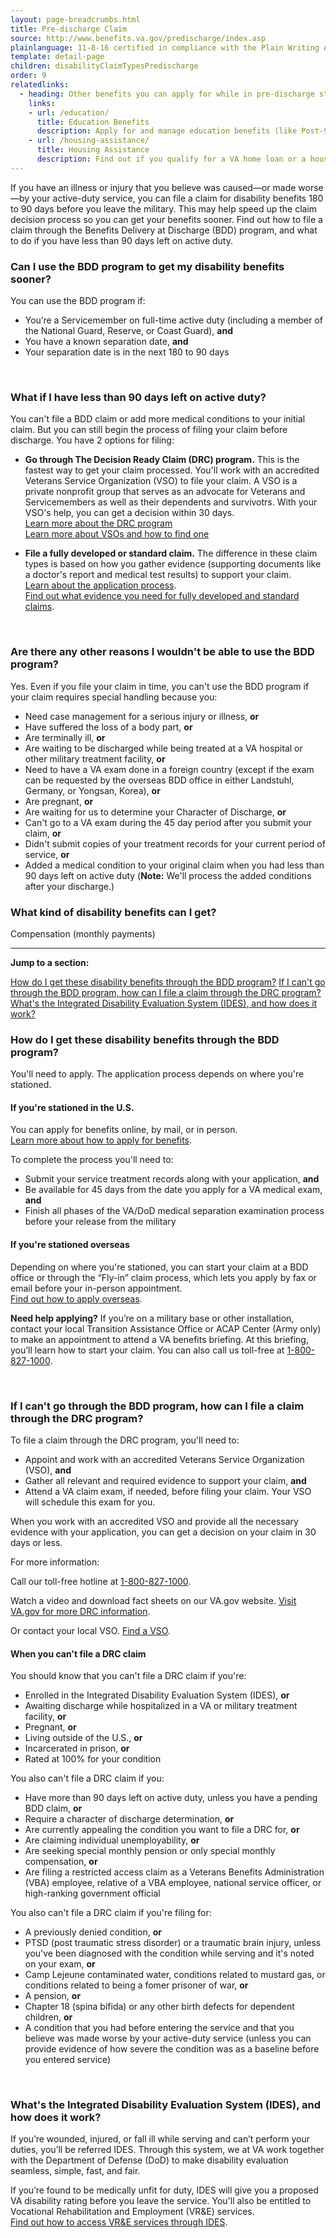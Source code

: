 ```yaml
---
layout: page-breadcrumbs.html
title: Pre-discharge Claim
source: http://www.benefits.va.gov/predischarge/index.asp
plainlanguage: 11-8-16 certified in compliance with the Plain Writing Act
template: detail-page
children: disabilityClaimTypesPredischarge
order: 9
relatedlinks:
  - heading: Other benefits you can apply for while in pre-discharge status
    links:
    - url: /education/
      title: Education Benefits
      description: Apply for and manage education benefits (like Post-9/11 GI Bill benefits) that you can use to pay for college and training programs.
    - url: /housing-assistance/
      title: Housing Assistance
      description: Find out if you qualify for a VA home loan or a housing grant to help you live more independently with your service-connected disability.
---
```


<div class="va-introtext">

If you have an illness or injury that you believe was caused—or made worse—by your active-duty service, you can file a claim for disability benefits 180 to 90 days before you leave the military. This may help speed up the claim decision process so you can get your benefits sooner. Find out how to file a claim through the Benefits Delivery at Discharge (BDD) program, and what to do if you have less than 90 days left on active duty.

</div>

<div class="feature" markdown="1">

### Can I use the BDD program to get my disability benefits sooner?
You can use the BDD program if:
-	You’re a Servicemember on full-time active duty (including a member of the National Guard, Reserve, or Coast Guard), **and**
- You have a known separation date, **and**
-	Your separation date is in the next 180 to 90 days

<br>

### What if I have less than 90 days left on active duty?
You can't file a BDD claim or add more medical conditions to your initial claim. But you can still begin the process of filing your claim before discharge. You have 2 options for filing:

- **Go through The Decision Ready Claim (DRC) program.** This is the fastest way to get your claim processed. You'll work with an accredited Veterans Service Organization (VSO) to file your claim. A VSO is a private nonprofit group that serves as an advocate for Veterans and Servicemembers as well as their dependents and survivotrs. With your VSO's help, you can get a decision within 30 days. <br/>
[Learn more about the DRC program](#drc-program) <br/>
[Learn more about VSOs and how to find one](/disability-benefits/apply/help/)<br/>

- **File a fully developed or standard claim.** The difference in these claim types is based on how you gather evidence (supporting documents like a doctor's report and medical test results) to support your claim.<br/>
[Learn about the application process](/disability-benefits/apply/).</br>
[Find out what evidence you need for fully developed and standard claims](/disability-benefits/apply/evidence/).

<br>

### Are there any other reasons I wouldn't be able to use the BDD program?
Yes. Even if you file your claim in time, you can't use the BDD program if your claim requires special handling because you:
- Need case management for a serious injury or illness, **or**
- Have suffered the loss of a body part, **or**
- Are terminally ill, **or**
- Are waiting to be discharged while being treated at a VA hospital or other military treatment facility, **or**
- Need to have a VA exam done in a foreign country (except if the exam can be requested by the overseas BDD office in either Landstuhl, Germany, or Yongsan, Korea), **or**
- Are pregnant, **or**
- Are waiting for us to determine your Character of Discharge, **or**
- Can't go to a VA exam during the 45 day period after you submit your claim, **or**
- Didn't submit copies of your treatment records for your current period of service, **or**
- Added a medical condition to your original claim when you had less than 90 days left on active duty (**Note:** We'll process the added conditions after your discharge.)

</div>

### What kind of disability benefits can I get?
Compensation (monthly payments)

-----

**Jump to a section:**

[How do I get these disability benefits through the BDD program?](#bdd-program)
[If I can't go through the BDD program, how can I file a claim through the DRC program?](#drc-program)
[What's the Integrated Disability Evaluation System (IDES), and how does it work?](#ides-program)

<span id="bdd-program"></span>

### How do I get these disability benefits through the BDD program?
You'll need to apply. The application process depends on where you're stationed.

#### If you're stationed in the U.S.
You can apply for benefits online, by mail, or in person. <br>
[Learn more about how to apply for benefits](/disability-benefits/apply/).

To complete the process you'll need to:
- Submit your service treatment records along with your application, **and**
- Be available for 45 days from the date you apply for a VA medical exam, **and**
- Finish all phases of the VA/DoD medical separation examination process before your release from the military

#### If you're stationed overseas
Depending on where you're stationed, you can start your claim at a BDD office or through the “Fly-in” claim process, which lets you apply by fax or email before your in-person appointment. <br>
[Find out how to apply overseas](/disability-benefits/apply/claim-types/predischarge-claim/overseas/).

**Need help applying?** If you’re on a military base or other installation, contact your local Transition Assistance Office or ACAP Center (Army only) to make an appointment to attend a VA benefits briefing. At this briefing, you’ll learn how to start your claim. You can also call us toll-free at <a href="tel:+18008271000">1-800-827-1000</a>.

<br>

<span id="drc-program"></span>

### If I can't go through the BDD program, how can I file a claim through the DRC program?

To file a claim through the DRC program, you'll need to:
- Appoint and work with an accredited Veterans Service Organization (VSO), **and**
- Gather all relevant and required evidence to support your claim, **and**
- Attend a VA claim exam, if needed, before filing your claim. Your VSO will schedule this exam for you.

When you work with an accredited VSO and provide all the necessary evidence with your application, you can get a decision on your claim in 30 days or less. <br>

For more information:

Call our toll-free hotline at <a href="tel:+18008271000">1-800-827-1000</a>. 

Watch a video and download fact sheets on our VA.gov website. [Visit VA.gov for more DRC information](https://www.benefits.va.gov/compensation/drc.asp#eligible-to-file). 

Or contact your local VSO. [Find a VSO](https://www.ebenefits.va.gov/ebenefits/vso-search).

#### When you can't file a DRC claim

You should know that you can't file a DRC claim if you're:

- Enrolled in the Integrated Disability Evaluation System (IDES), **or**
- Awaiting discharge while hospitalized in a VA or military treatment facility, **or**
- Pregnant, **or**
- Living outside of the U.S., **or**
- Incarcerated in prison, **or**
- Rated at 100% for your condition

You also can't file a DRC claim if you:
- Have more than 90 days left on active duty, unless you have a pending BDD claim, **or**
- Require a character of discharge determination, **or**
- Are currently appealing the condition you want to file a DRC for, **or**
- Are claiming individual unemployability, **or**
- Are seeking special monthly pension or only special monthly compensation, **or**
- Are filing a restricted access claim as a Veterans Benefits Administration (VBA) employee, relative of a VBA employee, national service officer, or high-ranking government official

You also can't file a DRC claim if you're filing for:
- A previously denied condition, **or**
- PTSD (post traumatic stress disorder) or a traumatic brain injury, unless you've been diagnosed with the condition while serving and it's noted on your exam, **or**
- Camp Lejeune contaminated water, conditions related to mustard gas, or conditions related to being a fomer prisoner of war, **or**
- A pension, **or**
- Chapter 18 (spina bifida) or any other birth defects for dependent children, **or**
- A condition that you had before entering the service and that you believe was made worse by your active-duty service (unless you can provide evidence of how severe the condition was as a baseline before you entered service)

<br>

<span id="ides-program"></span>

### What's the Integrated Disability Evaluation System (IDES), and how does it work?

If you’re wounded, injured, or fall ill while serving and can’t perform your duties, you’ll be referred IDES. Through this system, we at VA work together with the Department of Defense (DoD) to make disability evaluation seamless, simple, fast, and fair.

If you’re found to be medically unfit for duty, IDES will give you a proposed VA disability rating before you leave the service. You'll also be entitled to Vocational Rehabilitation and Employment (VR&E) services. <br/>
[Find out how to access VR&E services through IDES](/employment/vocational-rehab-and-employment/ides/).

